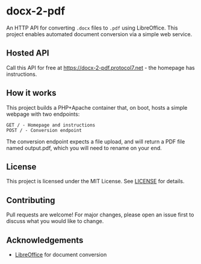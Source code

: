# docx-2-pdf

An HTTP API for converting `.docx` files to `.pdf` using LibreOffice. This project enables automated document conversion via a simple web service.

## Hosted API

Call this API for free at https://docx-2-pdf.protocol7.net - the homepage has instructions.

## How it works

This project builds a PHP+Apache container that, on boot, hosts a simple webpage with two endpoints:

    GET / - Homepage and instructions
    POST / - Conversion endpoint

The conversion endpoint expects a file upload, and will return a PDF file named output.pdf, which you will need to rename on your end.

## License

This project is licensed under the MIT License. See [LICENSE](LICENSE) for details.

## Contributing
Pull requests are welcome! For major changes, please open an issue first to discuss what you would like to change.

## Acknowledgements
- [LibreOffice](https://www.libreoffice.org/) for document conversion
